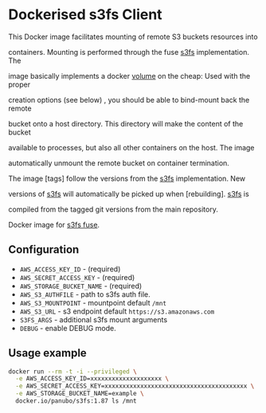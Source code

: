 # Dockerised s3fs Client

This Docker image facilitates mounting of remote S3 buckets resources into

containers. Mounting is performed through the fuse [s3fs] implementation. The

image basically implements a docker [volume] on the cheap: Used with the proper

creation options (see below) , you should be able to bind-mount back the remote

bucket onto a host directory. This directory will make the content of the bucket

available to processes, but also all other containers on the host. The image

automatically unmount the remote bucket on container termination.



  [s3fs]: https://github.com/s3fs-fuse/s3fs-fuse

  [volume]: https://docs.docker.com/storage/



The image [tags] follow the versions from the [s3fs] implementation. New

versions of [s3fs] will automatically be picked up when [rebuilding]. [s3fs] is

compiled from the tagged git versions from the main repository.


Docker image for [s3fs fuse](https://github.com/s3fs-fuse/s3fs-fuse).

## Configuration

- `AWS_ACCESS_KEY_ID` - (required)
- `AWS_SECRET_ACCESS_KEY` - (required)
- `AWS_STORAGE_BUCKET_NAME` - (required)
- `AWS_S3_AUTHFILE` - path to s3fs auth file.
- `AWS_S3_MOUNTPOINT` - mountpoint default `/mnt`
- `AWS_S3_URL` - s3 endpoint default `https://s3.amazonaws.com`
- `S3FS_ARGS` - additional s3fs mount arguments
- `DEBUG` - enable DEBUG mode.

## Usage example

```bash
docker run --rm -t -i --privileged \
  -e AWS_ACCESS_KEY_ID=xxxxxxxxxxxxxxxxxxxx \
  -e AWS_SECRET_ACCESS_KEY=xxxxxxxxxxxxxxxxxxxxxxxxxxxxxxxxxxxxxxxx \
  -e AWS_STORAGE_BUCKET_NAME=example \
  docker.io/panubo/s3fs:1.87 ls /mnt
```



